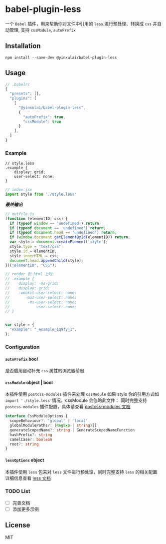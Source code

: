 # babel-plugin-less

一个 `Babel` 插件，用来帮助你对文件中引用的 `less` 进行预处理、转换成 `css` 并自动管理, 支持 `cssModule`, `autoPrefix`

## Installation

```shell
npm install --save-dev @yinxulai/babel-plugin-less
```

## Usage

```js
// .babelrc
{
  "presets": [],
  "plugins": [
    [
      "@yinxulai/babel-plugin-less",
      {
        "autoPrefix": true,
        "cssModule": true
      }
    ],
  ]
}
```

### Example

```less
// style.less
.example {
    display: grid;
    user-select: none;
}
```

```js
// index.jsx
import style from './style.less'
```

***最终输出***

```js
// outfile.js
(function (elementID, css) {
  if (typeof window == 'undefined') return;
  if (typeof document == 'undefined') return;
  if (typeof document.head == 'undefined') return;
  if (window.document.getElementById(elementID)) return;
  var style = document.createElement('style');
  style.type = "text/css";
  style.id = elementID;
  style.innerHTML = css;
  document.head.appendChild(style);
})("elementID", "CSS");

// render 到 html 上时:
// .example {
//    display: -ms-grid;
//    display: grid;
//    -webkit-user-select: none;
//       -moz-user-select: none;
//        -ms-user-select: none;
//            user-select: none;
// }


var style = {
  "example": "_example_1q9fy_1",
};

```

### Configuration

#### `autoPrefix` bool

是否启用自动补充 `css` 属性的浏览器前缀

#### `cssModule` object | bool

 本插件使用 `postcss-modules` 插件来处理 `cssModule`
  如果 style 你的引用方式如 ```import './style.less'```情况，cssModule 会忽略此文件：
 同时完整支持 `postcss-modules` 插件配置，具体请查看
 [postcss-modules 文档](https://github.com/css-modules/postcss-modules)

```ts
interface CssModuleOptions {
  scopeBehaviour?: 'global' | 'local'
  globalModulePaths?: (RegExp | string)[]
  generateScopedName?: string | GenerateScopedNameFunction
  hashPrefix?: string
  camelCase?: boolean
  root?: string
}
```

#### `lessOptions` object

 本插件使用 `less` 包来对 `less` 文件进行预处理，同时完整支持 `less` 的相关配置
 详细信息查看 [less 文档](https://github.com/less/less-docs/blob/master/content/usage/less-options.md)

### TODO List

* [ ] 完善文档
* [ ] 添加更多示例

## License

MIT
